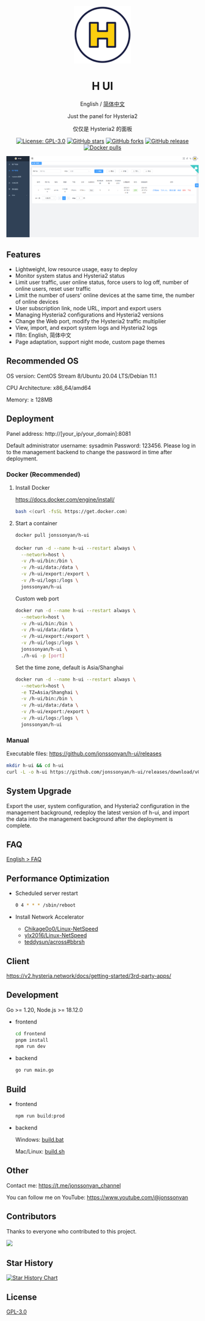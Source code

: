 <div align="center">

<a href="https://github.com/jonssonyan/h-ui"><img src="./docs/images/head-cover.png" alt="H UI" width="150" /></a>

<h1 align="center">H UI</h1>

English / [简体中文](README_ZH.md)

Just the panel for Hysteria2

仅仅是 Hysteria2 的面板

<p>
<a href="https://www.gnu.org/licenses/gpl-3.0.html"><img src="https://img.shields.io/github/license/jonssonyan/h-ui" alt="License: GPL-3.0"></a>
<a href="https://github.com/jonssonyan/h-ui/stargazers"><img src="https://img.shields.io/github/stars/jonssonyan/h-ui" alt="GitHub stars"></a>
<a href="https://github.com/jonssonyan/h-ui/forks"><img src="https://img.shields.io/github/forks/jonssonyan/h-ui" alt="GitHub forks"></a>
<a href="https://github.com/jonssonyan/h-ui/releases"><img src="https://img.shields.io/github/v/release/jonssonyan/h-ui" alt="GitHub release"></a>
<a href="https://hub.docker.com/r/jonssonyan/h-ui"><img src="https://img.shields.io/docker/pulls/jonssonyan/h-ui" alt="Docker pulls"></a>
</p>

![cover](./docs/images/cover.png)

</div>

## Features

- Lightweight, low resource usage, easy to deploy
- Monitor system status and Hysteria2 status
- Limit user traffic, user online status, force users to log off, number of online users, reset user traffic
- Limit the number of users' online devices at the same time, the number of online devices
- User subscription link, node URL, import and export users
- Managing Hysteria2 configurations and Hysteria2 versions
- Change the Web port, modify the Hysteria2 traffic multiplier
- View, import, and export system logs and Hysteria2 logs
- I18n: English, 简体中文
- Page adaptation, support night mode, custom page themes

## Recommended OS

OS version: CentOS Stream 8/Ubuntu 20.04 LTS/Debian 11.1

CPU Architecture: x86_64/amd64

Memory: ≥ 128MB

## Deployment

Panel address: http://[your_ip/your_domain]:8081

Default administrator username: sysadmin Password: 123456. Please log in to the management backend to change the
password in time after deployment.

### Docker (Recommended)

1. Install Docker

   https://docs.docker.com/engine/install/

   ```bash
   bash <(curl -fsSL https://get.docker.com)
   ```

2. Start a container

   ```bash
   docker pull jonssonyan/h-ui

   docker run -d --name h-ui --restart always \
     --network=host \
     -v /h-ui/bin:/bin \
     -v /h-ui/data:/data \
     -v /h-ui/export:/export \
     -v /h-ui/logs:/logs \
     jonssonyan/h-ui
   ```

   Custom web port

   ```bash
   docker run -d --name h-ui --restart always \
     --network=host \
     -v /h-ui/bin:/bin \
     -v /h-ui/data:/data \
     -v /h-ui/export:/export \
     -v /h-ui/logs:/logs \
     jonssonyan/h-ui \
     ./h-ui -p [port]
   ```

   Set the time zone, default is Asia/Shanghai

   ```bash
   docker run -d --name h-ui --restart always \
     --network=host \
     -e TZ=Asia/Shanghai \
     -v /h-ui/bin:/bin \
     -v /h-ui/data:/data \
     -v /h-ui/export:/export \
     -v /h-ui/logs:/logs \
     jonssonyan/h-ui
   ```

### Manual

Executable files: https://github.com/jonssonyan/h-ui/releases

```bash
mkdir h-ui && cd h-ui
curl -L -o h-ui https://github.com/jonssonyan/h-ui/releases/download/v0.0.1/h-ui-linux-amd64 && chmod +x ./h-ui && ./h-ui
```

## System Upgrade

Export the user, system configuration, and Hysteria2 configuration in the management background, redeploy the latest
version of h-ui, and import the data into the management background after the deployment is complete.

## FAQ

[English > FAQ](./docs/FAQ.md)

## Performance Optimization

- Scheduled server restart

    ```bash
    0 4 * * * /sbin/reboot
    ```

- Install Network Accelerator
    - [Chikage0o0/Linux-NetSpeed](https://github.com/ylx2016/Linux-NetSpeed)
    - [ylx2016/Linux-NetSpeed](https://github.com/ylx2016/Linux-NetSpeed)
    - [teddysun/across#bbrsh](https://github.com/teddysun/across#bbrsh)

## Client

https://v2.hysteria.network/docs/getting-started/3rd-party-apps/

## Development

Go >= 1.20, Node.js >= 18.12.0

- frontend

   ```bash
   cd frontend
   pnpm install
   npm run dev
   ```

- backend

   ```bash
   go run main.go
   ```

## Build

- frontend

   ```bash
   npm run build:prod
   ```

- backend

  Windows: [build.bat](build.bat)

  Mac/Linux: [build.sh](build.sh)

## Other

Contact me: https://t.me/jonssonyan_channel

You can follow me on YouTube: https://www.youtube.com/@jonssonyan

## Contributors

Thanks to everyone who contributed to this project.

<a href="https://github.com/jonssonyan/h-ui/graphs/contributors">
  <img src="https://contrib.rocks/image?repo=jonssonyan/h-ui" />
</a>

## Star History

[![Star History Chart](https://api.star-history.com/svg?repos=jonssonyan/h-ui&type=Date)](https://star-history.com/#jonssonyan/h-ui&Date)

## License

[GPL-3.0](LICENSE)